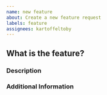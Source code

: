 ```yaml
---
name: new feature
about: Create a new feature request
labels: feature
assignees: kartoffeltoby
---
```


## What is the feature?

### Description

<!-- Description of the issue -->


### Additional Information

<!-- Any additional information, configuration, or data that might be necessary to reproduce the issue. -->
